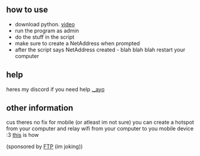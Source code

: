 ## how to use
- download python. [video](https://www.youtube.com/watch?v=YKSpANU8jPE)
- run the program as admin
- do the stuff in the script
- make sure to create a NetAddress when prompted
- after the script says NetAddress created - blah blah blah restart your computer

## help
heres my discord if you need help [._ayo](https://discord.com/users/488368000055902228)

## other information
cus theres no fix for mobile (or atleast im not sure) you can create a hotspot from your computer and relay wifi from your computer to you mobile device :3 [this](https://support.microsoft.com/en-us/windows/use-your-windows-pc-as-a-mobile-hotspot-c89b0fad-72d5-41e8-f7ea-406ad9036b85#:~:text=your%20data%20plan.-,Select%20Start%20%2C%20then%20select%20Settings%20%3E%20Network%20%26%20Internet%20%3E%20Mobile,Internet%20connection%20with%20other%20devices.) is how

(sponsored by [FTP](https://www.ftp.org) (im joking)) 
